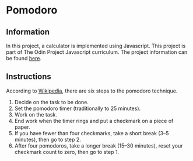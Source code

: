 # Pomodoro
## Information
In this project, a calculator is implemented using Javascript. This project is part of The Odin Project Javascript curriculum. The project information can be found [here](https://www.theodinproject.com/courses/web-development-101/lessons/pairing-project).
## Instructions
According to [Wikipedia](https://en.wikipedia.org/wiki/Pomodoro_Technique), there are six steps to the pomodoro technique.
1. Decide on the task to be done.
2. Set the pomodoro timer (traditionally to 25 minutes).
3. Work on the task.
4. End work when the timer rings and put a checkmark on a piece of paper.
5. If you have fewer than four checkmarks, take a short break (3–5 minutes), then go to step 2.
6. After four pomodoros, take a longer break (15–30 minutes), reset your checkmark count to zero, then go to step 1.

